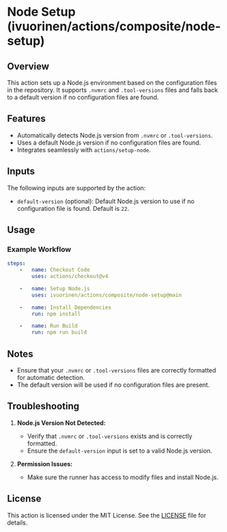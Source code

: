 # Node Setup (ivuorinen/actions/composite/node-setup)

## Overview

This action sets up a Node.js environment based on the configuration files in
the repository.
It supports `.nvmrc` and `.tool-versions` files and falls back to a default
version if no configuration files are found.

## Features

- Automatically detects Node.js version from `.nvmrc` or `.tool-versions`.
- Uses a default Node.js version if no configuration files are found.
- Integrates seamlessly with `actions/setup-node`.

## Inputs

The following inputs are supported by the action:

- `default-version` (optional): Default Node.js version to use if no
  configuration file is found. Default is `22`.

## Usage

### Example Workflow

```yaml
steps:
    -   name: Checkout Code
        uses: actions/checkout@v4

    -   name: Setup Node.js
        uses: ivuorinen/actions/composite/node-setup@main

    -   name: Install Dependencies
        run: npm install

    -   name: Run Build
        run: npm run build
```

## Notes

- Ensure that your `.nvmrc` or `.tool-versions` files are correctly formatted
  for automatic detection.
- The default version will be used if no configuration files are present.

## Troubleshooting

1. **Node.js Version Not Detected:**
    - Verify that `.nvmrc` or `.tool-versions` exists and is correctly
      formatted.
    - Ensure the `default-version` input is set to a valid Node.js version.

2. **Permission Issues:**
    - Make sure the runner has access to modify files and install Node.js.

## License

This action is licensed under the MIT License. See
the [LICENSE](../../LICENSE.md) file for details.
